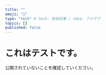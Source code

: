 ```yaml
---
title: ""
emoji: "🤖"
type: "tech" # tech: 技術記事 / idea: アイデア
topics: []
published: false
---
```


# これはテストです。
公開されていないことを確認していください。